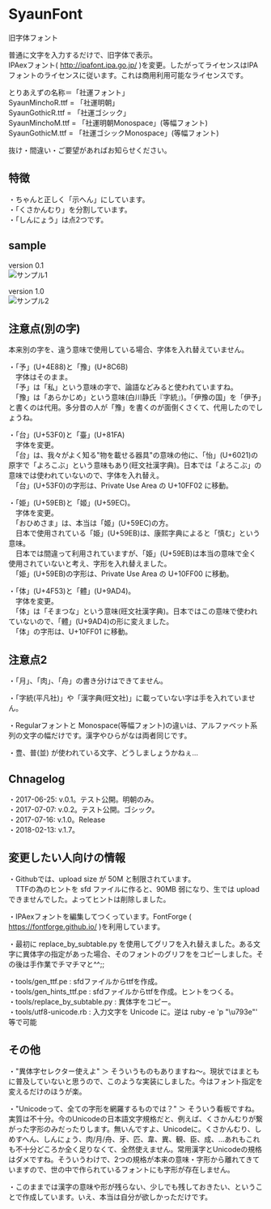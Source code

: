 # SyaunFont
旧字体フォント  


普通に文字を入力するだけで、旧字体で表示。  
IPAexフォント( http://ipafont.ipa.go.jp/ )を変更。したがってライセンスはIPAフォントのライセンスに従います。これは商用利用可能なライセンスです。  

とりあえずの名称＝「社運フォント」  
SyaunMinchoR.ttf = 「社運明朝」  
SyaunGothicR.ttf = 「社運ゴシック」  
SyaunMinchoM.ttf = 「社運明朝Monospace」(等幅フォント)  
SyaunGothicM.ttf = 「社運ゴシックMonospace」(等幅フォント)  

抜け・間違い・ご要望があればお知らせください。  


## 特徴
・ちゃんと正しく「示へん」にしています。  
・「くさかんむり」を分割しています。  
・「しんにょう」は点2つです。  


## sample
version 0.1  
![サンプル1](https://user-images.githubusercontent.com/10948894/27830649-5afdc900-6102-11e7-8d7f-9d4c3df4f060.png "サンプル1")  

version 1.0  
![サンプル2](https://user-images.githubusercontent.com/10948894/28441215-a432f3d6-6de4-11e7-8799-80132312b7ea.png "サンプル2")  


## 注意点(別の字)
本来別の字を、違う意味で使用している場合、字体を入れ替えていません。  

・「予」(U+4E88)と「豫」(U+8C6B)  
　字体はそのまま。  
　「予」は「私」という意味の字で、論語などみると使われていますね。  
　「豫」は「あらかじめ」という意味(白川静氏『字統』)。「伊豫の国」を「伊予」と書くのは代用。多分昔の人が「豫」を書くのが面倒くさくて、代用したのでしょうね。  

・「台」(U+53F0)と「臺」(U+81FA)  
　字体を変更。  
　「台」は、我々がよく知る"物を載せる器具"の意味の他に、「怡」(U+6021)の原字で「よろこぶ」という意味もあり(旺文社漢字典)。日本では「よろこぶ」の意味では使われていないので、字体を入れ替え。  
　「台」(U+53F0)の字形は、Private Use Area の U+10FF02 に移動。  


・「姫」(U+59EB)と「姬」(U+59EC)。  
　字体を変更。  
　「おひめさま」は、本当は「姬」(U+59EC)の方。  
　日本で使用されている「姫」(U+59EB)は、康熙字典によると「慎む」という意味。  
　日本では間違って利用されていますが、「姫」(U+59EB)は本当の意味で全く使用されていないと考え、字形を入れ替えました。  
　「姫」(U+59EB)の字形は、Private Use Area の U+10FF00 に移動。  


・「体」(U+4F53)と「體」(U+9AD4)。  
　字体を変更。  
　「体」は「そまつな」という意味(旺文社漢字典)。日本ではこの意味で使われていないので、「體」(U+9AD4)の形に変えました。  
　「体」の字形は、U+10FF01 に移動。  



## 注意点2
・「月」、「肉」、「舟」の書き分けはできてません。  

・「字統(平凡社)」や「漢字典(旺文社)」に載っていない字は手を入れていません。  

・Regularフォントと Monospace(等幅フォント)の違いは、アルファベット系列の文字の幅だけです。漢字やひらがなは両者同じです。  

・豊、普(並) が使われている文字、どうしましょうかねぇ...  




## Chnagelog
・2017-06-25: v.0.1。テスト公開。明朝のみ。  
・2017-07-07: v.0.2。テスト公開。ゴシック。  
・2017-07-16: v.1.0。Release  
・2018-02-13: v.1.7。  



## 変更したい人向けの情報
・Githubでは、upload size が 50M と制限されています。  
　TTFの為のヒントを sfd ファイルに作ると、90MB 弱になり、生では upload できませんでした。よってヒントは削除しました。  

・IPAexフォントを編集してつくっています。FontForge ( https://fontforge.github.io/ )を利用しています。  

・最初に replace_by_subtable.py を使用してグリフを入れ替えました。ある文字に異体字の指定があった場合、そのフォントのグリフををコピーしました。その後は手作業でチマチマと^^;;  

・tools/gen_ttf.pe : sfdファイルからttfを作成。  
・tools/gen_hints_ttf.pe : sfdファイルからttfを作成。ヒントをつくる。  
・tools/replace_by_subtable.py : 異体字をコピー。  
・tools/utf8-unicode.rb : 入力文字を Unicode に。逆は ruby -e 'p "\u793e"' 等で可能   



## その他
・"異体字セレクター使えよ" ＞ そういうものもありますね〜。現状ではまともに普及していないと思うので、このような実装にしました。今はフォント指定を変えるだけのほうが楽。  

・"Unicodeって、全ての字形を網羅するものでは？" ＞ そういう看板ですね。実質は不十分。今のUnicodeの日本語文字規格だと、例えば、くさかんむりが繋がった字形のみだったりします。無いんですよ、Unicodeに。くさかんむり、しめすへん、しんにょう、肉/月/舟、牙、匹、韋、異、観、臣、成、...あれもこれも不十分どころか全く足りなくて、全然使えません。常用漢字とUnicodeの規格はダメですね。そういうわけで、2つの規格が本来の意味・字形から離れてきていますので、世の中で作られているフォントにも字形が存在しません。  

・このままでは漢字の意味や形が残らない、少しでも残しておきたい、ということで作成しています。いえ、本当は自分が欲しかっただけです。  

